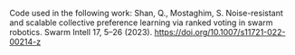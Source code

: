 Code used in the following work:
Shan, Q., Mostaghim, S. Noise-resistant and scalable collective preference learning via ranked voting in swarm robotics. Swarm Intell 17, 5–26 (2023). https://doi.org/10.1007/s11721-022-00214-z
